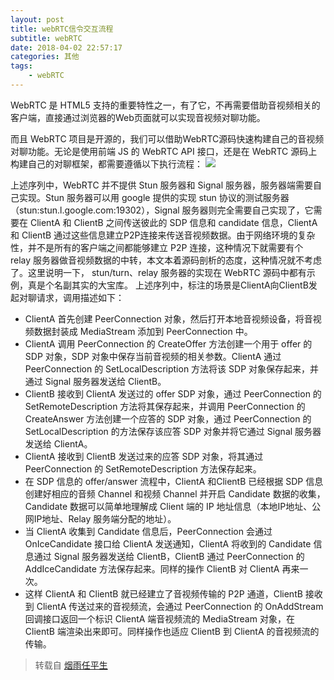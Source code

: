 ```yaml
---
layout: post
title: webRTC信令交互流程
subtitle: webRTC
date: 2018-04-02 22:57:17
categories: 其他
tags:
    - webRTC
---
```


WebRTC 是 HTML5 支持的重要特性之一，有了它，不再需要借助音视频相关的客户端，直接通过浏览器的Web页面就可以实现音视频对聊功能。
<!-- more -->
而且 WebRTC 项目是开源的，我们可以借助WebRTC源码快速构建自己的音视频对聊功能。无论是使用前端 JS 的 WebRTC API 接口，还是在 WebRTC 源码上构建自己的对聊框架，都需要遵循以下执行流程：
![](https://images0.cnblogs.com/blog2015/57211/201503/250050215053233.png)

上述序列中，WebRTC 并不提供 Stun 服务器和 Signal 服务器，服务器端需要自己实现。Stun 服务器可以用 google 提供的实现 stun 协议的测试服务器（stun:stun.l.google.com:19302），Signal 服务器则完全需要自己实现了，它需要在 ClientA 和 ClientB 之间传送彼此的 SDP 信息和 candidate 信息，ClientA 和 ClientB 通过这些信息建立P2P连接来传送音视频数据。由于网络环境的复杂性，并不是所有的客户端之间都能够建立 P2P 连接，这种情况下就需要有个 relay 服务器做音视频数据的中转，本文本着源码剖析的态度，这种情况就不考虑了。这里说明一下， stun/turn、relay 服务器的实现在 WebRTC 源码中都有示例，真是个名副其实的大宝库。
上述序列中，标注的场景是ClientA向ClientB发起对聊请求，调用描述如下：

- ClientA 首先创建 PeerConnection 对象，然后打开本地音视频设备，将音视频数据封装成 MediaStream 添加到 PeerConnection 中。
- ClientA 调用 PeerConnection 的 CreateOffer 方法创建一个用于 offer 的 SDP 对象，SDP 对象中保存当前音视频的相关参数。ClientA 通过 PeerConnection 的 SetLocalDescription 方法将该 SDP 对象保存起来，并通过 Signal 服务器发送给 ClientB。
- ClientB 接收到 ClientA 发送过的 offer SDP 对象，通过 PeerConnection 的 SetRemoteDescription 方法将其保存起来，并调用 PeerConnection 的 CreateAnswer 方法创建一个应答的 SDP 对象，通过 PeerConnection 的 SetLocalDescription 的方法保存该应答 SDP 对象并将它通过 Signal 服务器发送给 ClientA。
- ClientA 接收到 ClientB 发送过来的应答 SDP 对象，将其通过 PeerConnection 的 SetRemoteDescription 方法保存起来。
- 在 SDP 信息的 offer/answer 流程中，ClientA 和ClientB 已经根据 SDP 信息创建好相应的音频 Channel 和视频 Channel 并开启 Candidate 数据的收集，Candidate 数据可以简单地理解成 Client 端的 IP 地址信息（本地IP地址、公网IP地址、Relay 服务端分配的地址）。
- 当 ClientA 收集到 Candidate 信息后，PeerConnection 会通过 OnIceCandidate 接口给 ClientA 发送通知，ClientA 将收到的 Candidate 信息通过 Signal 服务器发送给 ClientB，ClientB 通过 PeerConnection 的 AddIceCandidate 方法保存起来。同样的操作 ClientB 对 ClientA 再来一次。
- 这样 ClientA 和 ClientB 就已经建立了音视频传输的 P2P 通道，ClientB 接收到 ClientA 传送过来的音视频流，会通过 PeerConnection 的 OnAddStream 回调接口返回一个标识 ClientA 端音视频流的 MediaStream 对象，在 ClientB 端渲染出来即可。同样操作也适应 ClientB 到 ClientA 的音视频流的传输。

> 转载自 [烟雨任平生](http://www.cnblogs.com/fangkm/p/4364553.html)
